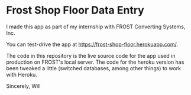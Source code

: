 # Frost Shop Floor Data Entry
I made this app as part of my internship with FROST Converting Systems, Inc. 

You can test-drive the app at https://frost-shop-floor.herokuapp.com/.

The code in this repository is the live source code for the app used in production on FROST's local server. The code for the heroku version has been tweaked a little (switched databases, among other things) to work with Heroku.

Sincerely, Will
